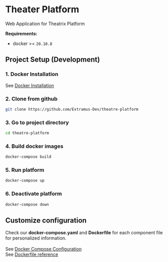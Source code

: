 # Theater Platform
Web Application for Theatrix Platform

**Requirements:**
- docker >= `20.10.8`
## Project Setup (Development)
### 1. Docker Installation
See [Docker Installation](https://docs.docker.com/engine/install/ubuntu/)
### 2. Clone from github
```bash
git clone https://github.com/Extramus-Dev/theatre-platform
```
### 3. Go to project directory
```bash
cd theatre-platform
```
### 4. Build docker images
```bash
docker-compose build
```
### 5. Run platform
```bash
docker-compose up
```
### 6. Deactivate platform
```bash
docker-compose down
```
## Customize configuration
Check our **docker-compose.yaml** and **Dockerfile** for each component file for personalized information. <br><br>
See [Docker Compose Configuration](https://docs.docker.com/compose/compose-file/) <br> 
See [Dockerfile reference](https://docs.docker.com/engine/reference/builder/)

